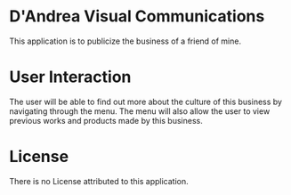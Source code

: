 # D'Andrea Visual Communications
This application is to publicize the business of a friend of mine.

# User Interaction
The user will be able to find out more about the culture of this business by
navigating through the menu. The menu will also allow the user to view previous
works  and products made by this business.

# License
There is no License attributed to this application.
